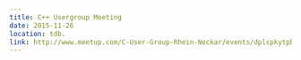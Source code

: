```yaml
---
title: C++ Usergroup Meeting
date: 2015-11-26
location: tdb.
link: http://www.meetup.com/C-User-Group-Rhein-Neckar/events/dplcpkytpbjc/
---
```


